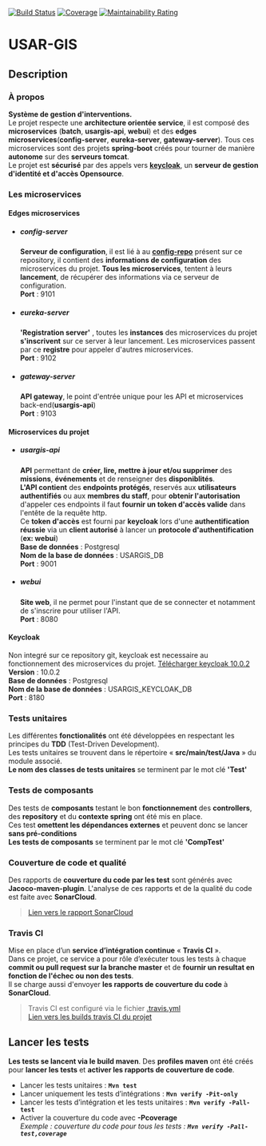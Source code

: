 [![Build Status](https://travis-ci.com/Valaragen/USAR-GIS.svg?branch=master)](https://travis-ci.com/Valaragen/USAR-GIS)
[![Coverage](https://sonarcloud.io/api/project_badges/measure?project=Valaragen_USAR-GIS&metric=coverage)](https://sonarcloud.io/dashboard?id=Valaragen_USAR-GIS)
[![Maintainability Rating](https://sonarcloud.io/api/project_badges/measure?project=Valaragen_USAR-GIS&metric=sqale_rating)](https://sonarcloud.io/dashboard?id=Valaragen_USAR-GIS)
# USAR-GIS
## Description
### À propos
**Système de gestion d'interventions.**  
Le projet respecte une **architecture orientée service**, il est composé des **microservices** (**batch**, **usargis-api**, **webui**) et des **edges microservices**(**config-server**, **eureka-server**, **gateway-server**). Tous ces microservices sont des projets **spring-boot** créés pour tourner de manière **autonome** sur des **serveurs tomcat**.  
Le projet est **sécurisé** par des appels vers [**keycloak**](https://www.keycloak.org/about.html "À propos de keycloak"), un **serveur de gestion d'identité et d'accès Opensource**.  
### Les microservices
#### Edges microservices
* ##### config-server
  **Serveur de configuration**, il est lié à au [**config-repo**](https://github.com/Valaragen/USAR-GIS/tree/master/config-repo) présent sur ce repository, il contient des **informations de configuration** des microservices du projet. **Tous les microservices**, tentent à leurs **lancement**, de récupérer des informations via ce serveur de configuration.  
  **Port** : 9101  
* ##### eureka-server
  **'Registration server'** , toutes les **instances** des microservices du projet **s'inscrivent** sur ce server à leur lancement. Les microservices passent par ce **registre** pour appeler d'autres microservices.  
  **Port** : 9102  
* ##### gateway-server
  **API gateway**, le point d'entrée unique pour les API et microservices back-end(**usargis-api**)  
  **Port** : 9103
#### Microservices du projet
* ##### usargis-api
  **API** permettant de **créer, lire, mettre à jour et/ou supprimer** des **missions**, **événements** et de renseigner des **disponiblités**.  
  **L'API contient** des **endpoints protégés**, reservés aux **utilisateurs authentifiés** ou aux **membres du staff**, pour **obtenir l'autorisation** d'appeler ces endpoints il faut **fournir un token d'accès valide** dans l'entête de la requête http.  
  Ce **token d'accès** est fourni par **keycloak** lors d'une **authentification réussie** via un **client autorisé** à lancer un **protocole d'authentification** (**ex: webui**)  
  **Base de données** : Postgresql  
  **Nom de la base de données** : USARGIS_DB  
  **Port** : 9001  
* ##### webui  
  **Site web**, il ne permet pour l'instant que de se connecter et notamment de s'inscrire pour utiliser l'API.  
  **Port** : 8080  
#### Keycloak
Non integré sur ce repository git, keycloak est necessaire au fonctionnement des microservices du projet. [Télécharger keycloak 10.0.2](https://www.keycloak.org/archive/downloads-10.0.2.html)  
**Version** : 10.0.2  
**Base de données** : Postgresql  
**Nom de la base de données** : USARGIS_KEYCLOAK_DB  
**Port** : 8180 
 
### Tests unitaires
Les différentes **fonctionalités** ont été développées en respectant les principes du **TDD** (Test-Driven Development).  
Les tests unitaires se trouvent dans le répertoire « **src/main/test/Java** » du module associé.   
**Le nom des classes de tests unitaires** se terminent par le mot clé **'Test'**

### Tests de composants
Des tests de **composants** testant le bon **fonctionnement** des **controllers**, des **repository** et du **contexte spring** ont été mis en place.  
Ces test **omettent les dépendances externes** et peuvent donc se lancer **sans pré-conditions**  
**Les tests de composants** se terminent par le mot clé **'CompTest'**

### Couverture de code et qualité
Des rapports de **couverture du code par les test** sont générés avec **Jacoco-maven-plugin**. L'analyse de ces rapports et de la qualité du code est faite avec **SonarCloud**.
> [Lien vers le rapport SonarCloud](https://sonarcloud.io/dashboard?id=Valaragen_USAR-GIS)

### Travis CI 
Mise en place d’un **service d’intégration continue** « **Travis CI** ».  
Dans ce projet, ce service a pour rôle d’exécuter tous les tests à chaque **commit ou pull request sur la branche master** et de **fournir un resultat en fonction de l'échec ou non des tests**.  
Il se charge aussi d'envoyer **les rapports de couverture du code** à **SonarCloud**. 
> Travis CI est configuré via le fichier [.travis.yml](https://github.com/Valaragen/USAR-GIS/blob/master/.travis.yml)  
> [Lien vers les builds travis CI du projet](https://travis-ci.com/github/Valaragen/USAR-GIS)

## Lancer les tests

**Les tests se lancent via le build maven**. Des **profiles maven** ont été créés pour **lancer les tests** et **activer les rapports de couverture de code**.
 - Lancer les tests unitaires : **`Mvn test`**  
 - Lancer uniquement les tests d’intégrations : **`Mvn verify -Pit-only`**  
 - Lancer les tests d’intégration et les tests unitaires : **`Mvn verify -Pall-test`**
 - Activer la couverture du code avec **-Pcoverage**  
_Exemple : couverture du code pour tous les tests : **`Mvn verify -Pall-test,coverage`**_
